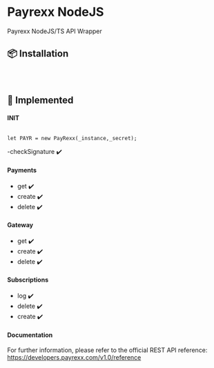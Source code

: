 # Payrexx NodeJS
Payrexx NodeJS/TS API Wrapper


## 📦 Installation
<code>

</code>

## 🔨 Implemented

#### INIT
<code>
let PAYR = new PayRexx(_instance,_secret);  
</code>


-checkSignature ✔️


#### Payments
- get     ✔️
- create  ✔️
- delete  ✔️

#### Gateway
- get     ✔️
- create  ✔️
- delete  ✔️

#### Subscriptions
- log     ✔️
- delete  ✔️
- create  ✔️


#### Documentation
For further information, please refer to the official REST API reference: https://developers.payrexx.com/v1.0/reference
